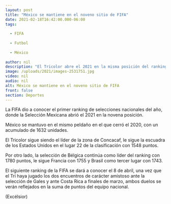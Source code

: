 ```yaml
---
layout: post
title: "México se mantiene en el noveno sitio de FIFA"
date: 2021-02-18T16:42:00.000-06:00
tags:
  
  - FIFA
  
  - Futbol
  
  - México
  
author: nil
description: "El Tricolor abre el 2021 en la misma posición del ranking mundial con el que cerró el 2020. Bélgica lidera la clasificación"
image: /uploads/2021/images-2531751.jpg
video: nil
audio: nil
alt: México se mantiene en el noveno sitio de FIFA
front: false
section: Deportes
---
```


La FIFA dio a conocer el primer ranking de selecciones nacionales del año, donde la Selección Mexicana abrió el 2021 en la novena posición. 

México se mantuvo en el mismo peldaño en el que cerró el 2020, con un acumulado de 1632 unidades.

El Tricolor sigue siendo el líder de la zona de Concacaf, le sigue la escuadra de los Estados Unidos en el lugar 22 de la clasificación con 1548 puntos.

Por otro lado, la selección de Bélgica continúa como líder del ranking con 1780 puntos, le sigue Francia con 1755 y Brasil como tercer lugar con 1743. 

El siguiente ranking de la FIFA se dará a conocer el 8 de abril, una vez que el Tri haya jugado los dos encuentros de carácter amistoso ante la selección de Gales y ante Costa Rica a finales de marzo, ambos duelos se verán reflejados en la suma de puntos del equipo nacional.

(Excélsior)